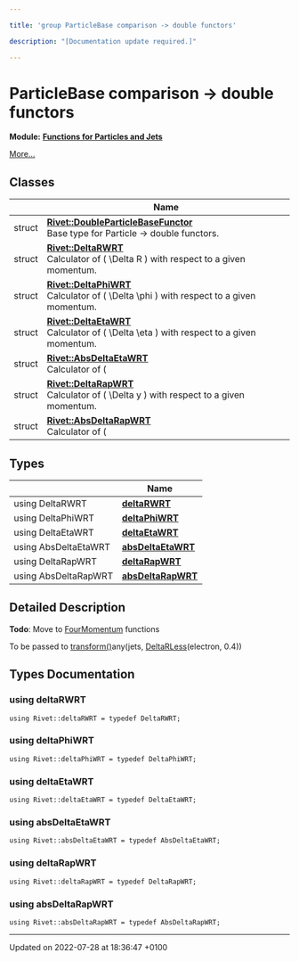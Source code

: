 ```yaml
---

title: 'group ParticleBase comparison -> double functors'

description: "[Documentation update required.]"

---
```


# ParticleBase comparison -> double functors

**Module:** **[Functions for Particles and Jets](/documentation/code/modules/group__particlebaseutils/)**

 [More...](#detailed-description)

## Classes

|                | Name           |
| -------------- | -------------- |
| struct | **[Rivet::DoubleParticleBaseFunctor](/documentation/code/classes/structrivet_1_1doubleparticlebasefunctor/)** <br>Base type for Particle -> double functors.  |
| struct | **[Rivet::DeltaRWRT](/documentation/code/classes/structrivet_1_1deltarwrt/)** <br>Calculator of \( \Delta R \) with respect to a given momentum.  |
| struct | **[Rivet::DeltaPhiWRT](/documentation/code/classes/structrivet_1_1deltaphiwrt/)** <br>Calculator of \( \Delta \phi \) with respect to a given momentum.  |
| struct | **[Rivet::DeltaEtaWRT](/documentation/code/classes/structrivet_1_1deltaetawrt/)** <br>Calculator of \( \Delta \eta \) with respect to a given momentum.  |
| struct | **[Rivet::AbsDeltaEtaWRT](/documentation/code/classes/structrivet_1_1absdeltaetawrt/)** <br>Calculator of \( |\Delta \eta| \) with respect to a given momentum.  |
| struct | **[Rivet::DeltaRapWRT](/documentation/code/classes/structrivet_1_1deltarapwrt/)** <br>Calculator of \( \Delta y \) with respect to a given momentum.  |
| struct | **[Rivet::AbsDeltaRapWRT](/documentation/code/classes/structrivet_1_1absdeltarapwrt/)** <br>Calculator of \( |\Delta y| \) with respect to a given momentum.  |

## Types

|                | Name           |
| -------------- | -------------- |
| using DeltaRWRT | **[deltaRWRT](/documentation/code/modules/group__particlebaseutils__pb2dbl/#using-deltarwrt)**  |
| using DeltaPhiWRT | **[deltaPhiWRT](/documentation/code/modules/group__particlebaseutils__pb2dbl/#using-deltaphiwrt)**  |
| using DeltaEtaWRT | **[deltaEtaWRT](/documentation/code/modules/group__particlebaseutils__pb2dbl/#using-deltaetawrt)**  |
| using AbsDeltaEtaWRT | **[absDeltaEtaWRT](/documentation/code/modules/group__particlebaseutils__pb2dbl/#using-absdeltaetawrt)**  |
| using DeltaRapWRT | **[deltaRapWRT](/documentation/code/modules/group__particlebaseutils__pb2dbl/#using-deltarapwrt)**  |
| using AbsDeltaRapWRT | **[absDeltaRapWRT](/documentation/code/modules/group__particlebaseutils__pb2dbl/#using-absdeltarapwrt)**  |

## Detailed Description


**Todo**: Move to <a href="/documentation/code/classes/classrivet_1_1fourmomentum/">FourMomentum</a> functions



To be passed to <a href="/documentation/code/modules/group__contutils/#function-transform">transform()</a>any(jets, <a href="/documentation/code/classes/structrivet_1_1deltarless/">DeltaRLess</a>(electron, 0.4)) 

## Types Documentation

### using deltaRWRT

```
using Rivet::deltaRWRT = typedef DeltaRWRT;
```


### using deltaPhiWRT

```
using Rivet::deltaPhiWRT = typedef DeltaPhiWRT;
```


### using deltaEtaWRT

```
using Rivet::deltaEtaWRT = typedef DeltaEtaWRT;
```


### using absDeltaEtaWRT

```
using Rivet::absDeltaEtaWRT = typedef AbsDeltaEtaWRT;
```


### using deltaRapWRT

```
using Rivet::deltaRapWRT = typedef DeltaRapWRT;
```


### using absDeltaRapWRT

```
using Rivet::absDeltaRapWRT = typedef AbsDeltaRapWRT;
```







-------------------------------

Updated on 2022-07-28 at 18:36:47 +0100
